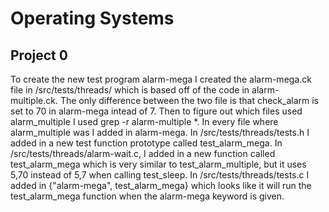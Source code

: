 # Operating Systems

## Project 0
To create the new test program alarm-mega I created the alarm-mega.ck file in /src/tests/threads/ which is based off of the code in alarm-multiple.ck.
The only difference between the two file is that check_alarm is set to 70 in alarm-mega intead of 7. Then to figure out which files used alarm_multiple
I used grep -r alarm-multiple *. In every file where alarm_multiple was I added in alarm-mega. In /src/tests/threads/tests.h I added in a new test function prototype called
test_alarm_mega. In /src/tests/threads/alarm-wait.c, I added in a new function called test_alarm_mega which is very similar to test_alarm_multiple, but it uses 5,70 instead 
of 5,7 when calling test_sleep. In /src/tests/threads/tests.c I added in {"alarm-mega", test_alarm_mega} which looks like it will run the test_alarm_mega function when 
the alarm-mega keyword is given.

